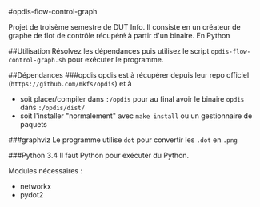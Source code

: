 #opdis-flow-control-graph

Projet de troisème semestre de DUT Info. Il consiste en un créateur de graphe de flot de contrôle récupéré à partir d'un binaire. En Python

##Utilisation
Résolvez les dépendances puis utilisez le script `opdis-flow-control-graph.sh` pour exécuter le programme.

##Dépendances
###opdis
opdis est à récupérer depuis leur repo officiel (`https://github.com/mkfs/opdis`) et à 
 * soit placer/compiler dans `:/opdis` pour au final avoir le binaire `opdis` dans `:/opdis/dist/`
 * soit l'installer "normalement" avec `make install` ou un gestionnaire de paquets

###graphviz
Le programme utilise `dot` pour convertir les `.dot` en `.png`

###Python 3.4
Il faut Python pour exécuter du Python.

Modules nécessaires :
 * networkx
 * pydot2

